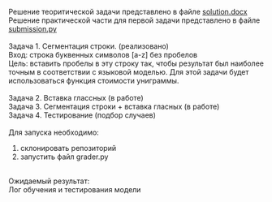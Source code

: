 Решение теоритической задачи представлено в файле <a href="https://github.com/aleks-mint/homework/blob/main/solution.docx">solution.docx</a>
<br/>
Решение практической части для первой задачи представлено в файле <a href="https://github.com/aleks-mint/homework/blob/main/submission.py">submission.py</a>
<br/>
<br/>
Задача 1. Сегментация строки. (реализовано)
<br/>
Вход: строка буквенных символов [a-z] без пробелов
<br/>
Цель: вставить пробелы в эту строку так, чтобы результат был наиболее точным в соответствии с языковой моделью. Для этой задачи будет использоваться функция стоимости униграммы.
<br/>
<br/>
Задача 2. Вставка глассных (в работе)
<br/>
Задача 3. Сегментация строки + вставка гласных (в работе)
<br/>
Задача 4. Тестирование (подбор случаев)
<br/>
<br/>
Для запуска необходимо:
<br/>
1. склонировать репозиторий
2. запустить файл grader.py
<br/>
Ожидаемый результат:
<br/>
Лог обучения и тестирования модели
